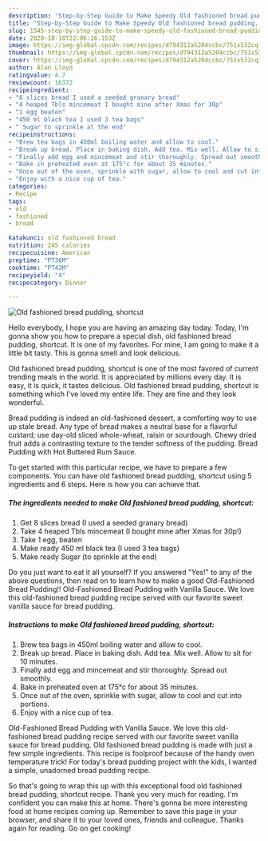 ```yaml
---
description: "Step-by-Step Guide to Make Speedy Old fashioned bread pudding, shortcut"
title: "Step-by-Step Guide to Make Speedy Old fashioned bread pudding, shortcut"
slug: 1545-step-by-step-guide-to-make-speedy-old-fashioned-bread-pudding-shortcut
date: 2020-10-18T22:06:16.153Z
image: https://img-global.cpcdn.com/recipes/d794312a5204ccbc/751x532cq70/old-fashioned-bread-pudding-shortcut-recipe-main-photo.jpg
thumbnail: https://img-global.cpcdn.com/recipes/d794312a5204ccbc/751x532cq70/old-fashioned-bread-pudding-shortcut-recipe-main-photo.jpg
cover: https://img-global.cpcdn.com/recipes/d794312a5204ccbc/751x532cq70/old-fashioned-bread-pudding-shortcut-recipe-main-photo.jpg
author: Alan Lloyd
ratingvalue: 4.7
reviewcount: 16372
recipeingredient:
- "8 slices bread I used a seeded granary bread"
- "4 heaped Tbls mincemeat I bought mine after Xmas for 30p"
- "1 egg beaten"
- "450 ml black tea I used 3 tea bags"
- " Sugar to sprinkle at the end"
recipeinstructions:
- "Brew tea bags in 450ml boiling water and allow to cool."
- "Break up bread. Place in baking dish. Add tea. Mix well. Allow to sit for 10 minutes."
- "Finally add egg and mincemeat and stir thoroughly. Spread out smoothly."
- "Bake in preheated oven at 175°c for about 35 minutes."
- "Once out of the oven, sprinkle with sugar, allow to cool and cut into portions."
- "Enjoy with a nice cup of tea."
categories:
- Recipe
tags:
- old
- fashioned
- bread

katakunci: old fashioned bread 
nutrition: 245 calories
recipecuisine: American
preptime: "PT36M"
cooktime: "PT43M"
recipeyield: "4"
recipecategory: Dinner

---
```



![Old fashioned bread pudding, shortcut](https://img-global.cpcdn.com/recipes/d794312a5204ccbc/751x532cq70/old-fashioned-bread-pudding-shortcut-recipe-main-photo.jpg)

Hello everybody, I hope you are having an amazing day today. Today, I'm gonna show you how to prepare a special dish, old fashioned bread pudding, shortcut. It is one of my favorites. For mine, I am going to make it a little bit tasty. This is gonna smell and look delicious.

Old fashioned bread pudding, shortcut is one of the most favored of current trending meals in the world. It is appreciated by millions every day. It is easy, it is quick, it tastes delicious. Old fashioned bread pudding, shortcut is something which I've loved my entire life. They are fine and they look wonderful.

Bread pudding is indeed an old-fashioned dessert, a comforting way to use up stale bread. Any type of bread makes a neutral base for a flavorful custard; use day-old sliced whole-wheat, raisin or sourdough. Chewy dried fruit adds a contrasting texture to the tender softness of the pudding. Bread Pudding with Hot Buttered Rum Sauce.


To get started with this particular recipe, we have to prepare a few components. You can have old fashioned bread pudding, shortcut using 5 ingredients and 6 steps. Here is how you can achieve that.

<!--inarticleads1-->

##### The ingredients needed to make Old fashioned bread pudding, shortcut:

1. Get 8 slices bread (I used a seeded granary bread)
1. Take 4 heaped Tbls mincemeat (I bought mine after Xmas for 30p!)
1. Take 1 egg, beaten
1. Make ready 450 ml black tea (I used 3 tea bags)
1. Make ready  Sugar (to sprinkle at the end)


Do you just want to eat it all yourself? If you answered &#34;Yes!&#34; to any of the above questions, then read on to learn how to make a good Old-Fashioned Bread Pudding!! Old-Fashioned Bread Pudding with Vanilla Sauce. We love this old-fashioned bread pudding recipe served with our favorite sweet vanilla sauce for bread pudding. 

<!--inarticleads2-->

##### Instructions to make Old fashioned bread pudding, shortcut:

1. Brew tea bags in 450ml boiling water and allow to cool.
1. Break up bread. Place in baking dish. Add tea. Mix well. Allow to sit for 10 minutes.
1. Finally add egg and mincemeat and stir thoroughly. Spread out smoothly.
1. Bake in preheated oven at 175°c for about 35 minutes.
1. Once out of the oven, sprinkle with sugar, allow to cool and cut into portions.
1. Enjoy with a nice cup of tea.


Old-Fashioned Bread Pudding with Vanilla Sauce. We love this old-fashioned bread pudding recipe served with our favorite sweet vanilla sauce for bread pudding. Old fashioned bread pudding is made with just a few simple ingredients. This recipe is foolproof because of the handy oven temperature trick! For today&#39;s bread pudding project with the kids, I wanted a simple, unadorned bread pudding recipe. 

So that's going to wrap this up with this exceptional food old fashioned bread pudding, shortcut recipe. Thank you very much for reading. I'm confident you can make this at home. There's gonna be more interesting food at home recipes coming up. Remember to save this page in your browser, and share it to your loved ones, friends and colleague. Thanks again for reading. Go on get cooking!
